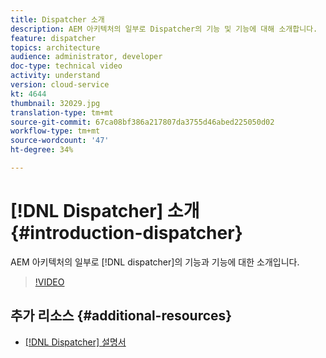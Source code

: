 ```yaml
---
title: Dispatcher 소개
description: AEM 아키텍처의 일부로 Dispatcher의 기능 및 기능에 대해 소개합니다.
feature: dispatcher
topics: architecture
audience: administrator, developer
doc-type: technical video
activity: understand
version: cloud-service
kt: 4644
thumbnail: 32029.jpg
translation-type: tm+mt
source-git-commit: 67ca08bf386a217807da3755d46abed225050d02
workflow-type: tm+mt
source-wordcount: '47'
ht-degree: 34%

---
```



# [!DNL Dispatcher] 소개{#introduction-dispatcher}

AEM 아키텍처의 일부로 [!DNL dispatcher]의 기능과 기능에 대한 소개입니다.

>[!VIDEO](https://video.tv.adobe.com/v/32029/?quality=12&learn=on)

## 추가 리소스 {#additional-resources}

* [[!DNL Dispatcher] 설명서](https://docs.adobe.com/content/help/ko-KR/experience-manager-dispatcher/using/dispatcher.html)